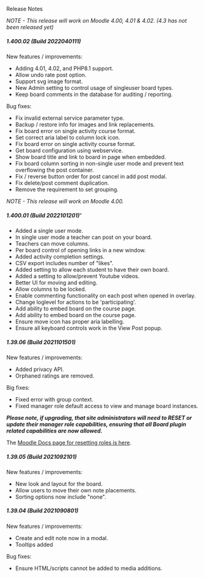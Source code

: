 Release Notes

_NOTE - This release will work on Moodle 4.00, 4.01 & 4.02. (4.3 has not been released yet)_

##### 1.400.02 (Build 2022040111)

New features / improvements:

* Adding 4.01, 4.02, and PHP8.1 support.
* Allow undo rate post option.
* Support svg image format.
* New Admin setting to control usage of singleuser board types.
* Keep board comments in the database for auditing / reporting.

Bug fixes:

* Fix invalid external service parameter type.
* Backup / restore info for images and link replacements.
* Fix board error on single activity course format.
* Set correct aria label to column lock icon.
* Fix board error on single activity course format.
* Get board configuration using webservice.
* Show board title and link to board in page when embedded.
* Fix board column sorting in non-single user mode and prevent text overflowing the post container.
* Fix / reverse button order for post cancel in add post modal.
* Fix delete/post comment duplication.
* Remove the requirement to set grouping.

_NOTE - This release will work on Moodle 4.00._

##### 1.400.01 (Build 2022101201)'

* Added a single user mode.
* In single user mode a teacher can post on your board.
* Teachers can move columns.
* Per board control of opening links in a new window.
* Added activity completion settings.
* CSV export includes number of "likes".
* Added setting to allow each student to have their own board.
* Added a setting to allow/prevent Youtube videos.
* Better UI for moving and editing.
* Allow columns to be locked.
* Enable commenting functionality on each post when opened in overlay.
* Change loglevel for actions to be 'participating'.
* Add ability to embed board on the course page.
* Add ability to embed board on the course page.
* Ensure move icon has proper aria labelling.
* Ensure all keyboard controls work in the View Post popup.

##### 1.39.06 (Build 2021101501)
New features / improvements:

* Added privacy API.
* Orphaned ratings are removed.

Big fixes:

* Fixed error with group context.
* Fixed manager role default access to view and manage board instances.

***Please note, if upgrading, that site administrators will need to RESET or update their manager role capabilities, ensuring that all Board plugin related capabilities are now allowed.***

The [Moodle Docs page for resetting roles is here](http://docs.moodle.org/en/Manage_roles#Reset_role_to_defaults).

##### 1.39.05 (Build 2021092101)
New features / improvements:

* New look and layout for the board.
* Allow users to move their own note placements.
* Sorting options now include "none".

##### 1.39.04 (Build 2021090801)
New features / improvements:

* Create and edit note now in a modal.
* Tooltips added

Bug fixes:

* Ensure HTML/scripts cannot be added to media additions.
